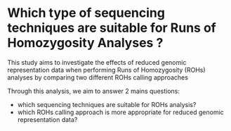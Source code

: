 # Which type of sequencing techniques are suitable for Runs of Homozygosity Analyses ?

This study aims to investigate the effects of reduced genomic representation data when performing Runs of Homozygosity (ROHs) analyses by comparing two different ROHs calling approaches

Through this analysis, we aim to answer 2 mains questions:
- which sequencing techniques are suitable for ROHs analysis? 
- which ROHs calling approach is more appropriate for reduced genomic representation data?
